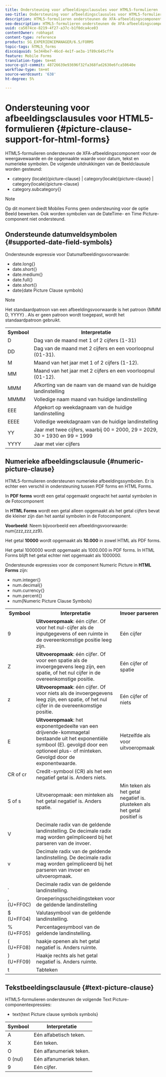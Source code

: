 ```yaml
---
title: Ondersteuning voor afbeeldingsclausules voor HTML5-formulieren
seo-title: Ondersteuning voor afbeeldingsclausules voor HTML5-formulieren
description: HTML5-formulieren ondersteunen de XFA-afbeeldingscomponent voor de weergavewaarde en de opgemaakte waarde voor datum, tekst en numerieke symbolen.
seo-description: HTML5-formulieren ondersteunen de XFA-afbeeldingscomponent voor de weergavewaarde en de opgemaakte waarde voor datum, tekst en numerieke symbolen.
uuid: ca5074ce-8219-4f27-a37c-b1f0dca4ce03
contentOwner: robhagat
content-type: reference
products: SG_EXPERIENCEMANAGER/6.5/FORMS
topic-tags: hTML5_forms
discoiquuid: 5e344be7-46cd-4e1f-ae3a-1f89c645cffe
feature: Mobile Forms
translation-type: tm+mt
source-git-commit: 48726639e93696f32fa368fad2630e6fca50640e
workflow-type: tm+mt
source-wordcount: '638'
ht-degree: 5%

---
```



# Ondersteuning voor afbeeldingsclausules voor HTML5-formulieren {#picture-clause-support-for-html-forms}

HTML5-formulieren ondersteunen de XFA-afbeeldingscomponent voor de weergavewaarde en de opgemaakte waarde voor datum, tekst en numerieke symbolen. De volgende uitdrukkingen van de Beeldclausule worden gesteund:

* category (locale){picture-clause} | category(locale){picture-clause} | category(locale){picture-clause}
* category.subcategory{}

>[!NOTE]
>
>Op dit moment biedt Mobiles Forms geen ondersteuning voor de optie Beeld bewerken. Ook worden symbolen van de DateTime- en Time Picture-component niet ondersteund.

## Ondersteunde datumveldsymbolen {#supported-date-field-symbols}

Ondersteunde expressie voor Datumafbeeldingsvoorwaarde:

* date.long{}
* date.short{}
* date.medium{}
* date.full{}
* date.short{}
* date{date Picture Clause symbols}

>[!NOTE]
>
>Het standaardpatroon van een afbeeldingsvoorwaarde is het patroon {MMM D, YYYY} . Als er geen patroon wordt toegepast, wordt het standaardpatroon gebruikt.

<table>
 <tbody>
  <tr>
   <th><strong>Symbool</strong></th>
   <th>Interpretatie</th>
  </tr>
  <tr>
   <td>D</td>
   <td>Dag van de maand met 1 of 2 cijfers (1-31)</td>
  </tr>
  <tr>
   <td>DD</td>
   <td>Dag van de maand met 2 cijfers en een voorloopnul (01-31).<br /> </td>
  </tr>
  <tr>
   <td>M</td>
   <td>Maand van het jaar met 1 of 2 cijfers (1-12).<br /> </td>
  </tr>
  <tr>
   <td>MM</td>
   <td>Maand van het jaar met 2 cijfers en een voorloopnul (01-12).<br /> </td>
  </tr>
  <tr>
   <td>MMM</td>
   <td>Afkorting van de naam van de maand van de huidige landinstelling<br /> </td>
  </tr>
  <tr>
   <td>MMMM</td>
   <td>Volledige naam maand van huidige landinstelling<br /> </td>
  </tr>
  <tr>
   <td>EEE</td>
   <td>Afgekort op weekdagnaam van de huidige landinstelling<br /> </td>
  </tr>
  <tr>
   <td>EEEE</td>
   <td>Volledige weekdagnaam van de huidige landinstelling<br /> </td>
  </tr>
  <tr>
   <td>YY</td>
   <td>Jaar met twee cijfers, waarbij 00 = 2000, 29 = 2029, 30 = 1930 en 99 = 1999<br /> </td>
  </tr>
  <tr>
   <td>YYYY</td>
   <td>Jaar met vier cijfers<br /> </td>
  </tr>
 </tbody>
</table>

## Numerieke afbeeldingsclausule {#numeric-picture-clause}

HTML5-formulieren ondersteunen numerieke afbeeldingssymbolen. Er is echter een verschil in ondersteuning tussen PDF forms en HTML Forms.

In **PDF forms** wordt een getal opgemaakt ongeacht het aantal symbolen in de Fotocomponent

In **HTML Forms** wordt een getal alleen opgemaakt als het getal cijfers bevat die kleiner zijn dan het aantal symbolen in de Fotocomponent.

**Voorbeeld**: Neem bijvoorbeeld een afbeeldingsvoorwaarde: num{zzz,zzz,zz9}.

Het getal **10000** wordt opgemaakt als **10.000** in zowel HTML als PDF forms.

Het getal 1000000 wordt opgemaakt als 1000.000 in PDF forms. In HTML Forms blijft het getal echter niet opgemaakt als 1000000.

Ondersteunde expressies voor de component Numeric Picture in **HTML Forms** zijn:

* num.integer{}
* num.decimal{}
* num.currency{}
* num.percent{}
* num{Numeric Picture Clause Symbols}

<table>
 <tbody>
  <tr>
   <th><strong>Symbool</strong></th>
   <th><strong>Interpretatie</strong></th>
   <th>Invoer parseren</th>
  </tr>
  <tr>
   <td>9</td>
   <td><strong>Uitvoeropmaak</strong>: één cijfer. Of voor het nul-cijfer als de inputgegevens of een ruimte in de overeenkomstige positie leeg zijn.<br /> </td>
   <td>Eén cijfer</td>
  </tr>
  <tr>
   <td>Z</td>
   <td><strong>Uitvoeropmaak</strong>: één cijfer. Of voor een spatie als de invoergegevens leeg zijn, een spatie, of het nul cijfer in de overeenkomstige positie.<br /> </td>
   <td>Eén cijfer of spatie</td>
  </tr>
  <tr>
   <td>z</td>
   <td><strong>Uitvoeropmaak</strong>: één cijfer. Of voor niets als de invoergegevens leeg zijn, een spatie, of het nul cijfer in de overeenkomstige positie.<br /> </td>
   <td>Eén cijfer of niets</td>
  </tr>
  <tr>
   <td>E</td>
   <td><strong>Uitvoeropmaak</strong>: het exponentgedeelte van een drijvende-kommagetal bestaande uit het exponentiële symbool (E). gevolgd door een optioneel plus- of minteken. Gevolgd door de exponentwaarde.<br /> </td>
   <td>Hetzelfde als voor uitvoeropmaak</td>
  </tr>
  <tr>
   <td>CR of cr<br /> </td>
   <td>Credit-symbool (CR) als het een negatief getal is. Anders niets.</td>
   <td><br type="_moz" /> </td>
  </tr>
  <tr>
   <td>S of s<br /> </td>
   <td>Uitvoeropmaak: een minteken als het getal negatief is. Anders spatie.<br /> </td>
   <td>Min teken als het getal negatief is. plusteken als het getal positief is</td>
  </tr>
  <tr>
   <td>V</td>
   <td>Decimale radix van de geldende landinstelling. De decimale radix mag worden geïmpliceerd bij het parseren van de invoer.</td>
   <td><br type="_moz" /> </td>
  </tr>
  <tr>
   <td>v</td>
   <td>Decimale radix van de geldende landinstelling. De decimale radix mag worden geïmpliceerd bij het parseren van invoer en uitvoeropmaak.</td>
   <td><br type="_moz" /> </td>
  </tr>
  <tr>
   <td>.</td>
   <td>Decimale radix van de geldende landinstelling.</td>
   <td><br type="_moz" /> </td>
  </tr>
  <tr>
   <td>, (U+FF0C)</td>
   <td>Groeperingsscheidingsteken voor de geldende landinstelling</td>
   <td><br type="_moz" /> </td>
  </tr>
  <tr>
   <td>$ (U+FF04)</td>
   <td>Valutasymbool van de geldende landinstelling.</td>
   <td><br type="_moz" /> </td>
  </tr>
  <tr>
   <td>% (U+FF05)</td>
   <td>Percentagesymbool van de geldende landinstelling.</td>
   <td><br type="_moz" /> </td>
  </tr>
  <tr>
   <td>( (U+FF08)</td>
   <td>haakje openen als het getal negatief is. Anders ruimte.</td>
   <td><br type="_moz" /> </td>
  </tr>
  <tr>
   <td>) (U+FF09)</td>
   <td>Haakje rechts als het getal negatief is. Anders ruimte.</td>
   <td><br type="_moz" /> </td>
  </tr>
  <tr>
   <td>t</td>
   <td>Tabteken</td>
   <td><br type="_moz" /> </td>
  </tr>
 </tbody>
</table>

## Tekstbeeldingsclausule {#text-picture-clause}

HTML5-formulieren ondersteunen de volgende Text Picture-componentexpressies:

* text{text Picture clause symbols symbols}

| **Symbool** | **Interpretatie** |
|---|---|
| A | Eén alfabetisch teken. |
| X | Eén teken. |
| O | Eén alfanumeriek teken. |
| 0 (nul) | Eén alfanumeriek teken. |
| 9 | Eén cijfer. |
